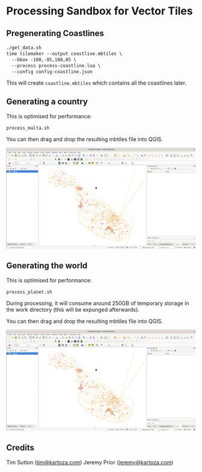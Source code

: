 # Processing Sandbox for Vector Tiles


## Pregenerating Coastlines

```
./get_data.sh
time tilemaker --output coastline.mbtiles \
  --bbox -180,-85,180,85 \
  --process process-coastline.lua \
  --config config-coastline.json
```

This will create ``coastline.mbtiles`` which contains all the coastlines later.


## Generating a country

This is optimised for performance:

```
process_malta.sh
```

You can then drag and drop the resulting mbtiles file into QGIS.

![](img/malta.png)

## Generating the world

This is optimised for performance:

```
process_planet.sh
```

During processing, it will consume around 250GB of temporary storage in the
work directory (this will be expunged afterwards).

You can then drag and drop the resulting mbtiles file into QGIS.

![](img/malta.png)


## Credits

Tim Sutton (tim@kartoza.com)
Jeremy Prior (jeremy@kartoza.com)
